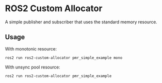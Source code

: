# ROS2 Custom Allocator

A simple publisher and subscriber that uses the standard memory resource.

## Usage

With monotonic resource:  
```bash
ros2 run ros2-custom-allocator pmr_simple_example mono
```

With unsync pool resource:  
```bash
ros2 run ros2-custom-allocator pmr_simple_example
```
